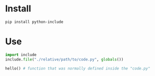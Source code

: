 # Install

`pip install python-include`

# Use

```python
import include
include.file("./relative/path/to/code.py", globals())

hello() # function that was normally defined inside the "code.py"
```